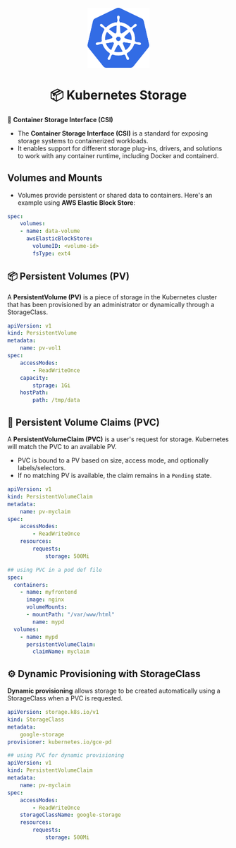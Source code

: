 <p align="center">
  <img src="https://raw.githubusercontent.com/kubernetes/kubernetes/master/logo/logo.svg"
       alt="Kubernetes Logo" width="140">
</p>

<h1 align="center">📦 Kubernetes Storage</h1>

🧩 **Container Storage Interface (CSI)**

- The **Container Storage Interface (CSI)** is a standard for exposing storage systems to containerized workloads.  
- It enables support for different storage plug-ins, drivers, and solutions to work with any container runtime, including Docker and containerd.

## Volumes and Mounts

- Volumes provide persistent or shared data to containers. Here's an example using **AWS Elastic Block Store**:

```yaml
spec:
    volumes:
    - name: data-volume
      awsElasticBlockStore:
        volumeID: <volume-id>
        fsType: ext4
```

## 📦 Persistent Volumes (PV)

A **PersistentVolume (PV)** is a piece of storage in the Kubernetes cluster that has been provisioned by an administrator or dynamically through a StorageClass.

```yaml
apiVersion: v1
kind: PersistentVolume
metadata:
    name: pv-vol1
spec:
    accessModes:
        - ReadWriteOnce
    capacity:
        stprage: 1Gi
    hostPath:
        path: /tmp/data
```

## 📝 Persistent Volume Claims (PVC)

A **PersistentVolumeClaim (PVC)** is a user's request for storage. Kubernetes will match the PVC to an available PV.

- PVC is bound to a PV based on size, access mode, and optionally labels/selectors.
- If no matching PV is available, the claim remains in a `Pending` state.

```yaml
apiVersion: v1
kind: PersistentVolumeClaim
metadata:
    name: pv-myclaim
spec:
    accessModes:
        - ReadWriteOnce
    resources:
        requests:
            storage: 500Mi
```

```yaml
## using PVC in a pod def file
spec:
  containers:
    - name: myfrontend
      image: nginx
      volumeMounts:
      - mountPath: "/var/www/html"
        name: mypd
  volumes:
    - name: mypd
      persistentVolumeClaim:
        claimName: myclaim
```
## ⚙️ Dynamic Provisioning with StorageClass

**Dynamic provisioning** allows storage to be created automatically using a StorageClass when a PVC is requested.

```yaml
apiVersion: storage.k8s.io/v1
kind: StorageClass
metadata:
    google-storage
provisioner: kubernetes.io/gce-pd
```

```yaml
## using PVC for dynamic provisioning
apiVersion: v1
kind: PersistentVolumeClaim
metadata:
    name: pv-myclaim
spec:
    accessModes:
        - ReadWriteOnce
    storageClassName: google-storage
    resources:
        requests:
            storage: 500Mi
```